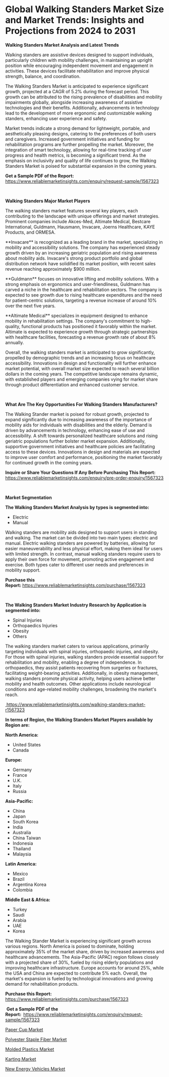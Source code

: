 <p><h1>Global Walking Standers Market Size and Market Trends: Insights and Projections from 2024 to 2031</h1></p><p><strong>Walking Standers Market Analysis and Latest Trends</strong></p>
<p><p>Walking standers are assistive devices designed to support individuals, particularly children with mobility challenges, in maintaining an upright position while encouraging independent movement and engagement in activities. These devices facilitate rehabilitation and improve physical strength, balance, and coordination.</p><p>The Walking Standers Market is anticipated to experience significant growth, projected at a CAGR of 5.2% during the forecast period. This growth can be attributed to the rising prevalence of disabilities and mobility impairments globally, alongside increasing awareness of assistive technologies and their benefits. Additionally, advancements in technology lead to the development of more ergonomic and customizable walking standers, enhancing user experience and safety.</p><p>Market trends indicate a strong demand for lightweight, portable, and aesthetically pleasing designs, catering to the preferences of both users and caregivers. Increased government initiatives and funding for rehabilitation programs are further propelling the market. Moreover, the integration of smart technology, allowing for real-time tracking of user progress and health metrics, is becoming a significant trend. As the emphasis on inclusivity and quality of life continues to grow, the Walking Standers Market is poised for substantial expansion in the coming years.</p></p>
<p><strong>Get a Sample PDF of the Report:&nbsp;</strong> <a href="https://www.reliablemarketinsights.com/enquiry/request-sample/1567323?utm_campaign=1894&utm_medium=2&utm_source=Github&utm_content=ia&utm_term=26122024&utm_id=walking-standers">https://www.reliablemarketinsights.com/enquiry/request-sample/1567323</a></p>
<p>&nbsp;</p>
<p><strong>Walking Standers Major Market Players</strong></p>
<p><p>The walking standers market features several key players, each contributing to the landscape with unique offerings and market strategies. Prominent companies include Akces-Med, Altimate Medical, Bestcare International, Guldmann, Hausmann, Invacare, Joerns Healthcare, KAYE Products, and ORMESA. </p><p>**Invacare** is recognized as a leading brand in the market, specializing in mobility and accessibility solutions. The company has experienced steady growth driven by an increasing geriatric population and rising awareness about mobility aids. Invacare's strong product portfolio and global distribution network have solidified its market position, with recent sales revenue reaching approximately $900 million.</p><p>**Guldmann** focuses on innovative lifting and mobility solutions. With a strong emphasis on ergonomics and user-friendliness, Guldmann has carved a niche in the healthcare and rehabilitation sectors. The company is expected to see growth due to rising healthcare expenditures and the need for patient-centric solutions, targeting a revenue increase of around 10% over the next five years.</p><p>**Altimate Medical** specializes in equipment designed to enhance mobility in rehabilitation settings. The company's commitment to high-quality, functional products has positioned it favorably within the market. Altimate is expected to experience growth through strategic partnerships with healthcare facilities, forecasting a revenue growth rate of about 8% annually.</p><p>Overall, the walking standers market is anticipated to grow significantly, propelled by demographic trends and an increasing focus on healthcare accessibility. Innovations in design and functionality will further enhance market potential, with overall market size expected to reach several billion dollars in the coming years. The competitive landscape remains dynamic, with established players and emerging companies vying for market share through product differentiation and enhanced customer service.</p></p>
<p>&nbsp;</p>
<p><strong>What Are The Key Opportunities For Walking Standers Manufacturers?</strong></p>
<p><p>The Walking Stander market is poised for robust growth, projected to expand significantly due to increasing awareness of the importance of mobility aids for individuals with disabilities and the elderly. Demand is driven by advancements in technology, enhancing ease of use and accessibility. A shift towards personalized healthcare solutions and rising geriatric populations further bolster market expansion. Additionally, supportive government initiatives and healthcare policies are facilitating access to these devices. Innovations in design and materials are expected to improve user comfort and performance, positioning the market favorably for continued growth in the coming years.</p></p>
<p><strong>Inquire or Share Your Questions If Any Before Purchasing This Report:</strong> <a href="https://www.reliablemarketinsights.com/enquiry/pre-order-enquiry/1567323?utm_campaign=1894&utm_medium=2&utm_source=Github&utm_content=ia&utm_term=26122024&utm_id=walking-standers">https://www.reliablemarketinsights.com/enquiry/pre-order-enquiry/1567323</a></p>
<p>&nbsp;</p>
<p><strong>Market Segmentation</strong></p>
<p><strong>The Walking Standers Market Analysis by types is segmented into:</strong></p>
<p><ul><li>Electric</li><li>Manual</li></ul></p>
<p><p>Walking standers are mobility aids designed to support users in standing and walking. The market can be divided into two main types: electric and manual. Electric walking standers are powered by batteries, allowing for easier maneuverability and less physical effort, making them ideal for users with limited strength. In contrast, manual walking standers require users to apply their own force for movement, promoting active engagement and exercise. Both types cater to different user needs and preferences in mobility support.</p></p>
<p><strong>Purchase this Report:&nbsp;</strong><a href="https://www.reliablemarketinsights.com/purchase/1567323?utm_campaign=1894&utm_medium=2&utm_source=Github&utm_content=ia&utm_term=26122024&utm_id=walking-standers">https://www.reliablemarketinsights.com/purchase/1567323</a></p>
<p>&nbsp;</p>
<p><strong>The Walking Standers Market Industry Research by Application is segmented into:</strong></p>
<p><ul><li>Spinal Injuries</li><li>Orthopaedics Injuries</li><li>Obesity</li><li>Others</li></ul></p>
<p><p>The walking standers market caters to various applications, primarily targeting individuals with spinal injuries, orthopaedic injuries, and obesity. For those with spinal injuries, walking standers provide essential support for rehabilitation and mobility, enabling a degree of independence. In orthopaedics, they assist patients recovering from surgeries or fractures, facilitating weight-bearing activities. Additionally, in obesity management, walking standers promote physical activity, helping users achieve better mobility and health outcomes. Other applications include neurological conditions and age-related mobility challenges, broadening the market's reach.</p></p>
<p><a href="https://www.reliablemarketinsights.com/walking-standers-market-r1567323?utm_campaign=1894&utm_medium=2&utm_source=Github&utm_content=ia&utm_term=26122024&utm_id=walking-standers">&nbsp;https://www.reliablemarketinsights.com/walking-standers-market-r1567323</a></p>
<p><strong>In terms of Region, the Walking Standers Market Players available by Region are:</strong></p>
<p>
    <p> <strong> North America: </strong>
        <ul>
            <li>United States</li>
            <li>Canada</li>
        </ul>
        </p> 
    <p> <strong> Europe: </strong>
        <ul>
            <li>Germany</li>
            <li>France</li>
            <li>U.K.</li>
            <li>Italy</li>
            <li>Russia</li>
        </ul>
        </p> 
    <p> <strong> Asia-Pacific: </strong>
        <ul>
            <li>China</li>
            <li>Japan</li>
            <li>South Korea</li>
            <li>India</li>
            <li>Australia</li>
            <li>China Taiwan</li>
            <li>Indonesia</li>
            <li>Thailand</li>
            <li>Malaysia</li>
        </ul>
        </p> 
    <p> <strong> Latin America: </strong>
        <ul>
            <li>Mexico</li>
            <li>Brazil</li>
            <li>Argentina Korea</li>
            <li>Colombia</li>
        </ul>
        </p> 
    <p> <strong> Middle East & Africa: </strong>
        <ul>
            <li>Turkey</li>
            <li>Saudi</li>
            <li>Arabia</li>
            <li>UAE</li>
            <li>Korea</li>
        </ul>
    </p>
    </p>
<p><p>The Walking Stander Market is experiencing significant growth across various regions. North America is poised to dominate, holding approximately 35% of the market share, driven by increased awareness and healthcare advancements. The Asia-Pacific (APAC) region follows closely with a projected share of 30%, fueled by rising elderly populations and improving healthcare infrastructure. Europe accounts for around 25%, while the USA and China are expected to contribute 5% each. Overall, the market's expansion is fueled by technological innovations and growing demand for rehabilitation products.</p></p>
<p><strong>Purchase this Report: </strong><a href="https://www.reliablemarketinsights.com/purchase/1567323?utm_campaign=1894&utm_medium=2&utm_source=Github&utm_content=ia&utm_term=26122024&utm_id=walking-standers">https://www.reliablemarketinsights.com/purchase/1567323</a></p>
<p>&nbsp;<strong>Get a Sample PDF of the Report:&nbsp;&nbsp;</strong><a href="https://www.reliablemarketinsights.com/enquiry/request-sample/1567323?utm_campaign=1894&utm_medium=2&utm_source=Github&utm_content=ia&utm_term=26122024&utm_id=walking-standers">https://www.reliablemarketinsights.com/enquiry/request-sample/1567323</a></p>
<p><strong></strong></p>
<p><p><a href="https://www.linkedin.com/pulse/paper-cup-industry-market-analysis-evaluating-size-cagr-83-6u9uc?utm_campaign=1894&utm_medium=2&utm_source=Github&utm_content=ia&utm_term=26122024&utm_id=walking-standers">Paper Cup Market</a></p><p><a href="https://www.linkedin.com/pulse/size-share-projected-growth-rate-polyester-staple-fiber-marketwith-wah5f?utm_campaign=1894&utm_medium=2&utm_source=Github&utm_content=ia&utm_term=26122024&utm_id=walking-standers">Polyester Staple Fiber Market</a></p><p><a href="https://www.linkedin.com/pulse/molded-plastics-market-2024-2031-analyzing-size-share-growth-kfvvf?utm_campaign=1894&utm_medium=2&utm_source=Github&utm_content=ia&utm_term=26122024&utm_id=walking-standers">Molded Plastics Market</a></p><p><a href="https://www.linkedin.com/pulse/comprehensive-karting-market-size-growing-cagr-133-from-g2ric?utm_campaign=1894&utm_medium=2&utm_source=Github&utm_content=ia&utm_term=26122024&utm_id=walking-standers">Karting Market</a></p><p><a href="https://www.linkedin.com/pulse/trends-global-new-energy-vehicles-market-forecast-analysis-dvuxe?utm_campaign=1894&utm_medium=2&utm_source=Github&utm_content=ia&utm_term=26122024&utm_id=walking-standers">New Energy Vehicles Market</a></p></p>